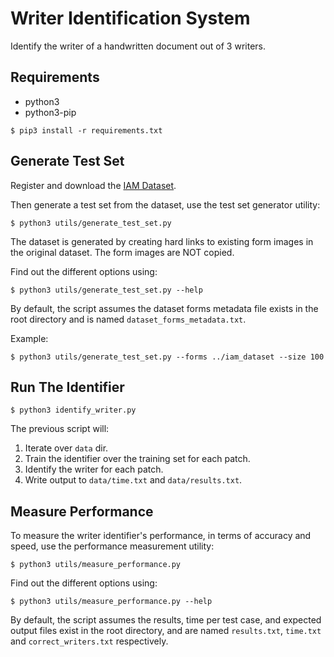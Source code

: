 # Writer Identification System
Identify the writer of a handwritten document out of 3 writers.

## Requirements
- python3
- python3-pip

```
$ pip3 install -r requirements.txt
```

## Generate Test Set
Register and download the [IAM Dataset](https://fki.tic.heia-fr.ch/databases/iam-handwriting-database).

Then generate a test set from the dataset, use the test set generator utility:

```
$ python3 utils/generate_test_set.py
```

The dataset is generated by creating hard links to existing form images in the original dataset.
The form images are NOT copied.

Find out the different options using:

```
$ python3 utils/generate_test_set.py --help
```

By default, the script assumes the dataset forms metadata file exists in the root directory 
and is named `dataset_forms_metadata.txt`.

Example:

```
$ python3 utils/generate_test_set.py --forms ../iam_dataset --size 100
```

## Run The Identifier
```
$ python3 identify_writer.py
```
The previous script will:
1. Iterate over `data` dir.
2. Train the identifier over the training set for each patch.
3. Identify the writer for each patch.
4. Write output to `data/time.txt` and `data/results.txt`.

## Measure Performance

To measure the writer identifier's performance, in terms of accuracy and speed, use the performance measurement utility:

```
$ python3 utils/measure_performance.py
```

Find out the different options using:

```
$ python3 utils/measure_performance.py --help
```

By default, the script assumes the results, time per test case, and expected output files exist in the root directory, 
and are named `results.txt`, `time.txt` and `correct_writers.txt` respectively.

